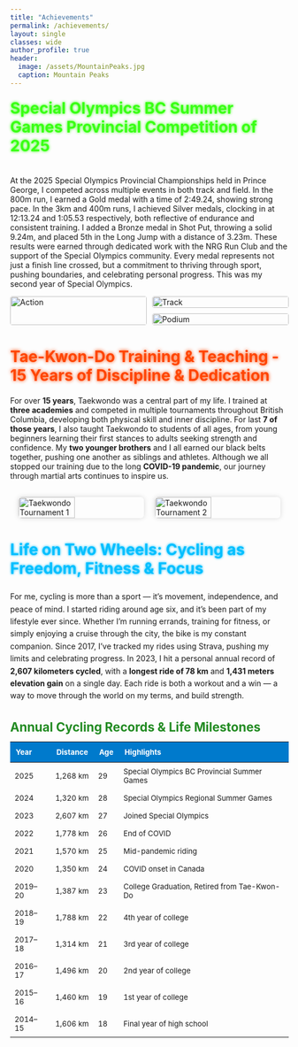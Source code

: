 ```yaml
---
title: "Achievements"
permalink: /achievements/
layout: single
classes: wide
author_profile: true
header:
  image: /assets/MountainPeaks.jpg
  caption: Mountain Peaks
---
```


<div style="width: 100%; margin-top: 10px;">
  <h4 style="font-size: 2em; color: #39ff14; text-shadow: 0 0 5px #39ff14; margin-top: 20px;">
    Special Olympics BC Summer Games Provincial Competition of 2025
  </h4>
</div>
<div style="width: 100%; margin-top: 20px;">
  <p>
    At the 2025 Special Olympics Provincial Championships held in Prince George, I competed across multiple events in both track and field. In the 800m run, I earned a Gold medal with a time of 2:49.24, showing strong pace. In the 3km and 400m runs, I achieved Silver medals, clocking in at 12:13.24 and 1:05.53 respectively, both reflective of endurance and consistent training. I added a Bronze medal in Shot Put, throwing a solid 9.24m, and placed 5th in the Long Jump with a distance of 3.23m. These results were earned through dedicated work with the NRG Run Club and the support of the Special Olympics community. Every medal represents not just a finish line crossed, but a commitment to thriving through sport, pushing boundaries, and celebrating personal progress. This was my second year of Special Olympics.
  </p>
</div>
<div style="flex: 1 1 400px; min-width: 300px; display: grid; grid-template-columns: 1fr 1fr; grid-template-rows: auto auto; gap: 10px;">
  <img src="{{ 'assets/images/IMG_2025071106.jpg' | relative_url }}" alt="Action" style="grid-row: span 2; width: 100%; height: 100%; object-fit: cover; border-radius: 4px;">
  <img src="{{ 'assets/images/IMG_2025071102.jpg' | relative_url }}" alt="Track" style="width: 100%; object-fit: cover; border-radius: 4px;">
  <img src="{{ 'assets/images/IMG_2025071104.jpg' | relative_url }}" alt="Podium" style="width: 100%; object-fit: cover; border-radius: 4px;">
</div>
<div style="width: 100%; margin-top: 40px;">
  <h4 style="font-size: 2em; color: #ff4500; text-shadow: 0 0 6px #ff4500; margin-bottom: 20px;">
    Tae-Kwon-Do Training & Teaching - 15 Years of Discipline & Dedication
  </h4>
</div>
<div style="width: 100%; margin-bottom: 30px;">
  <p>
    For over <strong>15 years</strong>, Taekwondo was a central part of my life. I trained at <strong>three academies</strong> and competed in multiple tournaments throughout British Columbia, developing both physical skill and inner discipline. For last <strong>7 of those years</strong>, I also taught Taekwondo to students of all ages, from young beginners learning their first stances to adults seeking strength and confidence. My <strong>two younger brothers</strong> and I all earned our black belts together, pushing one another as siblings and athletes. Although we all stopped our training due to the long <strong>COVID-19 pandemic</strong>, our journey through martial arts continues to inspire us. 
  </p>
</div>
<div style="width: 100%; display: flex; flex-direction: row; gap: 20px; justify-content: center;">
  <img src="{{ 'assets/images/IMG_20190525_112339062.jpg' | relative_url }}" alt="Taekwondo Tournament 1" style="width: 45%; object-fit: cover; border-radius: 6px; box-shadow: 0 0 10px rgba(0,0,0,0.15);">
  <img src="{{ 'assets/images/IMG_20190525_144827881.jpg' | relative_url }}" alt="Taekwondo Tournament 2" style="width: 45%; object-fit: cover; border-radius: 6px; box-shadow: 0 0 10px rgba(0,0,0,0.15);">
</div>
<div style="width: 100%; margin-top: 40px;">
  <h2 style="font-size: 2em; color: #00bfff; text-shadow: 0 0 4px #00bfff;">
    Life on Two Wheels: Cycling as Freedom, Fitness & Focus
  </h2>
</div>
<div style="width: 100%; margin-bottom: 30px;">
  <p style="line-height: 1.6;">
    For me, cycling is more than a sport — it’s movement, independence, and peace of mind. I started riding around age six, and it’s been part of my lifestyle ever since. Whether I’m running errands, training for fitness, or simply enjoying a cruise through the city, the bike is my constant companion. Since 2017, I’ve tracked my rides using Strava, pushing my limits and celebrating progress. In 2023, I hit a personal annual record of <strong>2,607 kilometers cycled</strong>, with a <strong>longest ride of 78 km</strong> and <strong>1,431 meters elevation gain</strong> on a single day. Each ride is both a workout and a win — a way to move through the world on my terms, and build strength.
  </p>
</div>
<div style="width: 100%;">
  <h3 style="font-size: 1.6em; color: #228b22; margin-bottom: 10px;">
    Annual Cycling Records & Life Milestones
  </h3>
  <table style="width: 100%; border-collapse: collapse; font-size: 0.95em;">
    <thead style="background-color: #f0f8ff;">
      <tr>
        <th style="background-color: #007acc; color: white; padding: 10px; text-align: left;">Year</th>
        <th style="background-color: #007acc; color: white; padding: 10px; text-align: left;">Distance</th>
        <th style="background-color: #007acc; color: white; padding: 10px; text-align: left;">Age</th>
        <th style="background-color: #007acc; color: white; padding: 10px; text-align: left;">Highlights</th>
      </tr>
    </thead>
    <tbody>
      <tr><td style="padding: 8px;">2025</td><td style="padding: 8px;">1,268 km</td><td style="padding: 8px;">29</td><td style="padding: 8px;">Special Olympics BC Provincial Summer Games</td></tr>
      <tr><td style="padding: 8px;">2024</td><td style="padding: 8px;">1,320 km</td><td style="padding: 8px;">28</td><td style="padding: 8px;">Special Olympics Regional Summer Games</td></tr>
      <tr><td style="padding: 8px;">2023</td><td style="padding: 8px;">2,607 km</td><td style="padding: 8px;">27</td><td style="padding: 8px;">Joined Special Olympics</td></tr>
      <tr><td style="padding: 8px;">2022</td><td style="padding: 8px;">1,778 km</td><td style="padding: 8px;">26</td><td style="padding: 8px;">End of COVID</td></tr>
      <tr><td style="padding: 8px;">2021</td><td style="padding: 8px;">1,570 km</td><td style="padding: 8px;">25</td><td style="padding: 8px;">Mid-pandemic riding</td></tr>
      <tr><td style="padding: 8px;">2020</td><td style="padding: 8px;">1,350 km</td><td style="padding: 8px;">24</td><td style="padding: 8px;">COVID onset in Canada</td></tr>
      <tr><td style="padding: 8px;">2019–20</td><td style="padding: 8px;">1,387 km</td><td style="padding: 8px;">23</td><td style="padding: 8px;">College Graduation, Retired from Tae-Kwon-Do</td></tr>
      <tr><td style="padding: 8px;">2018–19</td><td style="padding: 8px;">1,788 km</td><td style="padding: 8px;">22</td><td style="padding: 8px;">4th year of college</td></tr>
      <tr><td style="padding: 8px;">2017–18</td><td style="padding: 8px;">1,314 km</td><td style="padding: 8px;">21</td><td style="padding: 8px;">3rd year of college</td></tr>
      <tr><td style="padding: 8px;">2016–17</td><td style="padding: 8px;">1,496 km</td><td style="padding: 8px;">20</td><td style="padding: 8px;">2nd year of college</td></tr>
      <tr><td style="padding: 8px;">2015–16</td><td style="padding: 8px;">1,460 km</td><td style="padding: 8px;">19</td><td style="padding: 8px;">1st year of college</td></tr>
      <tr><td style="padding: 8px;">2014–15</td><td style="padding: 8px;">1,606 km</td><td style="padding: 8px;">18</td><td style="padding: 8px;">Final year of high school</td></tr>
    </tbody>
  </table>
</div>
